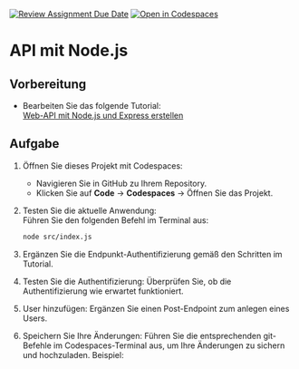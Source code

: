 [![Review Assignment Due Date](https://classroom.github.com/assets/deadline-readme-button-22041afd0340ce965d47ae6ef1cefeee28c7c493a6346c4f15d667ab976d596c.svg)](https://classroom.github.com/a/2j_BQ_ln)
[![Open in Codespaces](https://classroom.github.com/assets/launch-codespace-2972f46106e565e64193e422d61a12cf1da4916b45550586e14ef0a7c637dd04.svg)](https://classroom.github.com/open-in-codespaces?assignment_repo_id=17881619)
# API mit Node.js

## Vorbereitung
- Bearbeiten Sie das folgende Tutorial:  
  [Web-API mit Node.js und Express erstellen](https://learn.microsoft.com/de-de/training/modules/build-web-api-nodejs-express/1-introduction)  

## Aufgabe
1. Öffnen Sie dieses Projekt mit Codespaces:  
   - Navigieren Sie in GitHub zu Ihrem Repository.  
   - Klicken Sie auf **Code** → **Codespaces** → Öffnen Sie das Projekt.  

2. Testen Sie die aktuelle Anwendung:  
   Führen Sie den folgenden Befehl im Terminal aus:  
   ```bash
   node src/index.js
3. Ergänzen Sie die Endpunkt-Authentifizierung gemäß den Schritten im Tutorial.

4. Testen Sie die Authentifizierung:
Überprüfen Sie, ob die Authentifizierung wie erwartet funktioniert.
5. User hinzufügen:
   Ergänzen Sie einen Post-Endpoint zum anlegen eines Users.
7. Speichern Sie Ihre Änderungen:
Führen Sie die entsprechenden git-Befehle im Codespaces-Terminal aus, um Ihre Änderungen zu sichern und hochzuladen.
Beispiel:
